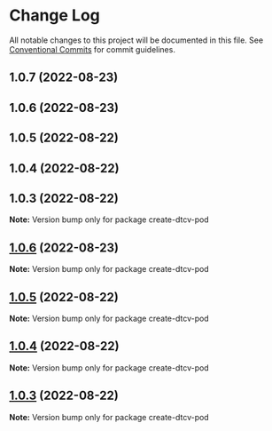 # Change Log

All notable changes to this project will be documented in this file.
See [Conventional Commits](https://conventionalcommits.org) for commit guidelines.

## 1.0.7 (2022-08-23)



## 1.0.6 (2022-08-23)



## 1.0.5 (2022-08-22)



## 1.0.4 (2022-08-22)



## 1.0.3 (2022-08-22)

**Note:** Version bump only for package create-dtcv-pod





## [1.0.6](https://github.com/paramountric/digitaltwincityviewer/compare/v1.0.5...v1.0.6) (2022-08-23)

**Note:** Version bump only for package create-dtcv-pod





## [1.0.5](https://github.com/paramountric/digitaltwincityviewer/compare/v1.0.4...v1.0.5) (2022-08-22)

**Note:** Version bump only for package create-dtcv-pod





## [1.0.4](https://github.com/paramountric/digitaltwincityviewer/compare/v1.0.3...v1.0.4) (2022-08-22)

**Note:** Version bump only for package create-dtcv-pod





## [1.0.3](https://github.com/paramountric/digitaltwincityviewer/compare/v1.0.2...v1.0.3) (2022-08-22)

**Note:** Version bump only for package create-dtcv-pod
